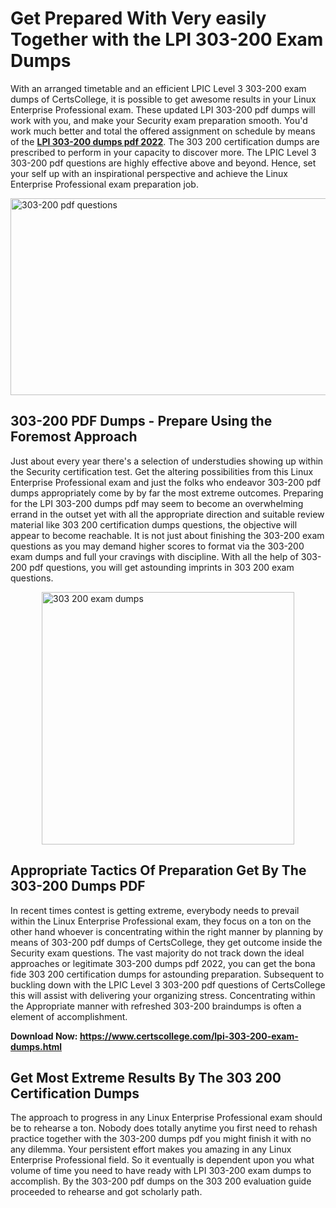 <h1><strong>Get Prepared With Very easily Together with the LPI 303-200 Exam Dumps&nbsp;</strong></h1>
<p><span style="font-weight: 400;">With an arranged timetable and an efficient LPIC Level 3  303-200 exam dumps of CertsCollege, it is possible to get awesome results in your Linux Enterprise Professional exam. These updated LPI 303-200 pdf dumps will work with you, and make your Security exam preparation smooth. You'd work much better and total the offered assignment on schedule by means of the <strong><a href="https://www.certscollege.com/lpi-303-200-exam-dumps.html">LPI 303-200 dumps pdf 2022</a></strong>. The 303 200 certification dumps are prescribed to perform in your capacity to discover more. The LPIC Level 3  303-200 pdf questions are highly effective above and beyond. Hence, set your self up with an inspirational perspective and achieve the Linux Enterprise Professional exam preparation job.&nbsp;</span></p>
<p><span style="font-weight: 400;"><img style="display: block; margin-left: auto; margin-right: auto;" src="https://i.ibb.co/CPDK3ps/Yellow-and-Blue-Initiative-Blog-Banner.png" alt="303-200 pdf questions" width="559" height="315" /></span></p>
<h2><strong>303-200 PDF Dumps - Prepare Using the Foremost Approach</strong></h2>
<p><span style="font-weight: 400;">Just about every year there's a selection of understudies showing up within the Security certification test. Get the altering possibilities from this Linux Enterprise Professional exam and just the folks who endeavor 303-200 pdf dumps appropriately come by by far the most extreme outcomes. Preparing for the LPI 303-200 dumps pdf may seem to become an overwhelming errand in the outset yet with all the appropriate direction and suitable review material like 303 200 certification dumps questions, the objective will appear to become reachable. It is not just about finishing the 303-200 exam questions as you may demand higher scores to format via the 303-200 exam dumps and full your cravings with discipline. With all the help of 303-200 pdf questions, you will get astounding imprints in 303 200 exam questions.</span></p>
<p><span style="font-weight: 400;"><a href="https://tinyurl.com/y6zbu4ud"><img style="display: block; margin-left: auto; margin-right: auto;" src="https://i.ibb.co/9tMrhdY/Teacher-Appreciation-Invitation.png" alt="303 200 exam dumps " width="404" height="404" /></a></span></p>
<h2><strong>Appropriate Tactics Of Preparation Get By The 303-200 Dumps PDF</strong></h2>
<p><span style="font-weight: 400;">In recent times contest is getting extreme, everybody needs to prevail within the Linux Enterprise Professional exam, they focus on a ton on the other hand whoever is concentrating within the right manner by planning by means of 303-200 pdf dumps of CertsCollege, they get outcome inside the Security exam questions. The vast majority do not track down the ideal approaches or legitimate 303-200 dumps pdf 2022, you can get the bona fide 303 200 certification dumps for astounding preparation. Subsequent to buckling down with the LPIC Level 3  303-200 pdf questions of CertsCollege this will assist with delivering your organizing stress. Concentrating within the Appropriate manner with refreshed 303-200 braindumps is often a element of accomplishment.</span></p>
<p><span style="font-weight: 400;"><strong>Download Now: <a href="https://www.certscollege.com/lpi-303-200-exam-dumps.html">https://www.certscollege.com/lpi-303-200-exam-dumps.html</a></strong></span></p>
<h2><strong>Get Most Extreme Results By The 303 200 Certification Dumps</strong></h2>
<p><span style="font-weight: 400;">The approach to progress in any Linux Enterprise Professional exam should be to rehearse a ton. Nobody does totally anytime you first need to rehash practice together with the 303-200 dumps pdf you might finish it with no any dilemma. Your persistent effort makes you amazing in any Linux Enterprise Professional field. So it eventually is dependent upon you what volume of time you need to have ready with LPI 303-200 exam dumps to accomplish. By the 303-200 pdf dumps on the 303 200 evaluation guide proceeded to rehearse and got scholarly path.</span></p>
